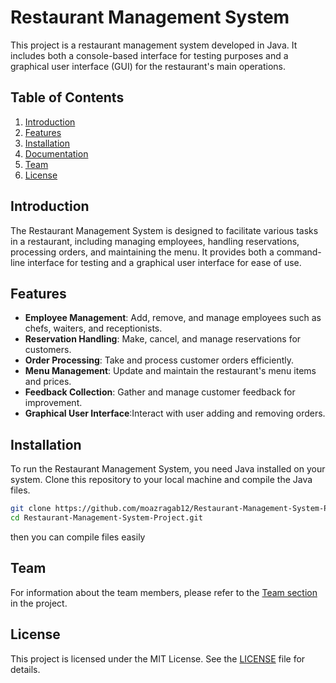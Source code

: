 # Restaurant Management System

This project is a restaurant management system developed in Java. It includes both a console-based interface for testing purposes and a graphical user interface (GUI) for the restaurant's main operations.

## Table of Contents
1. [Introduction](#introduction)
2. [Features](#features)
3. [Installation](#installation)
4. [Documentation](https://moazragab12.github.io/Restaurant-Management-System-Project/)
5. [Team](#team)
6. [License](#license)

## Introduction
The Restaurant Management System is designed to facilitate various tasks in a restaurant, including managing employees, handling reservations, processing orders, and maintaining the menu. It provides both a command-line interface for testing and a graphical user interface for ease of use.

## Features
- **Employee Management**: Add, remove, and manage employees such as chefs, waiters, and receptionists.
- **Reservation Handling**: Make, cancel, and manage reservations for customers.
- **Order Processing**: Take and process customer orders efficiently.
- **Menu Management**: Update and maintain the restaurant's menu items and prices.
- **Feedback Collection**: Gather and manage customer feedback for improvement.
- **Graphical User Interface**:Interact with user adding and removing orders.

## Installation
To run the Restaurant Management System, you need Java installed on your system. Clone this repository to your local machine and compile the Java files.

```bash 
git clone https://github.com/moazragab12/Restaurant-Management-System-Project.git
cd Restaurant-Management-System-Project.git
```
then you can compile files easily 
## Team
For information about the team members, please refer to the [Team section](./TeamMembers) in the project.

## License
This project is licensed under the MIT License. See the [LICENSE](LICENSE) file for details.
